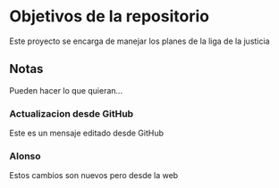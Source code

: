 # Objetivos de la repositorio

Este proyecto se encarga de manejar los planes de la liga de la justicia


## Notas
Pueden hacer lo que quieran...

### Actualizacion desde GitHub
Este es un mensaje editado desde GitHub

### Alonso

Estos cambios son nuevos pero desde la web
